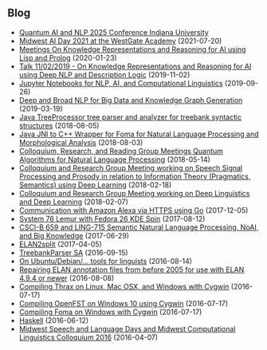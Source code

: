 ## Blog

- [Quantum AI and NLP 2025 Conference Indiana University](2025-11-01-Quantum_AI_and_NLP_2025_Conference_at_IU)
- [Midwest AI Day 2021 at the WestGate Academy](/2021-07-20-Midwest_AI_Day_2021_at_the_WestGate_Academy) (2021-07-20)
- [Meetings On Knowledge Representations and Reasoning for AI using Lisp and Prolog](/2020-01-23-Knowledge_Representation_and_Reasoning_for_AI_using_Lisp_Prolog) (2020-01-23)
- [Talk 11/02/2019 - On Knowledge Representations and Reasoning for AI using Deep NLP and Description Logic](/2019-11-02-Knowledge_Representation_and_Reasoning_for_AI_using_Deep_NLP_and_Description_Logic) (2019-11-02)
- [Jupyter Notebooks for NLP, AI, and Computational Linguistics](/2019-09-26-Jupyter_Notebooks_for_NLP_AI_and_Computational_Linguistics) (2019-09-26)
- [Deep and Broad NLP for Big Data and Knowledge Graph Generation](/2019-03-19-Talk_Deep_and_Broad_NLP_for_Big_Data_and_Knowledge_Graph_Generation) (2019-03-19)
- [Java TreeProcessor tree parser and analyzer for treebank syntactic structures](/2018-08-05-Java_tree_parser_4_PCFG_scope) (2018-08-05)
- [Java JNI to C++ Wrapper for Foma for Natural Language Processing and Morphological Analysis](/2018-08-03-Java_JNI_CPP_Foma_Wrapper_4_NLP_Morphology) (2018-08-03)
- [Colloquium, Research, and Reading Group Meetings Quantum Algorithms for Natural Language Processing](/2018-05-14-Colloquium_Reading_Group_Quantum_Algorithms_4_NLP) (2018-05-14)
- [Colloquium and Research Group Meeting working on Speech Signal Processing and Prosody in relation to Information Theory (Pragmatics, Semantics) using Deep Learning](/2018-02-18-Colloquium_Research_Group_Speech_Information_Theory) (2018-02-18)
- [Colloquium and Research Group Meeting working on Deep Linguistics and Deep Learning](/2018-02-07-Colloquium_Research_Group_Meeting) (2018-02-07)
- [Communication with Amazon Alexa via HTTPS using Go](/2017-12-05-Communicating_with_Amazon_Alexa_using_Go) (2017-12-05)
- [System 76 Lemur with Fedora 26 KDE Spin](/2017-08-12-System_76_with_Fedora) (2017-08-12)
- [CSCI-B 659 and LING-715 Semantic Natural Language Processing, NoAI, and Big Knowledge](/2017-06-29-Course_NoAI_Big_Knowledge) (2017-06-29)
- [ELAN2split](/2017-04-05-ELAN2split) (2017-04-05)
- [TreebankParser SA](/2016-09-15-TreebankParserSA) (2016-09-15)
- [On Ubuntu/Debian/... tools for linguists](/on-ubuntudebian-tools-for-linguists) (2016-08-14)
- [Repairing ELAN annotation files from before 2005 for use with ELAN 4.9.4 or newer](/2016-08-08-Repairing-ELAN-files-from-2005) (2016-08-08)
- [Compiling Thrax on Linux, Mac OSX, and Windows with Cygwin](/2016-07-17-compiling-thrax-on-linux-mac-osx-and-windows-with-cygwin) (2016-07-17)
- [Compiling OpenFST on Windows 10 using Cygwin](/2016-07-17-Compiling-OpenFST-on-windows-10-using-cygwin) (2016-07-17)
- [Compiling Foma on Windows with Cygwin](/2016-07-17-Compiling-foma-on-windows-with-cygwin) (2016-07-17)
- [Haskell](/2016-06-12-HaskellJupyterNotebooks) (2016-06-12)
- [Midwest Speech and Language Days and Midwest Computational Linguistics Colloquium 2016](/midwest-speech-and-language-days-and-midwest-computational-linguistics-colloquium-2016) (2016-04-07)

